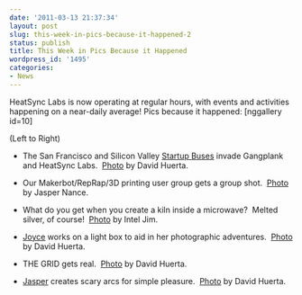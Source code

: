 ```yaml
---
date: '2011-03-13 21:37:34'
layout: post
slug: this-week-in-pics-because-it-happened-2
status: publish
title: This Week in Pics Because it Happened
wordpress_id: '1495'
categories:
- News
---
```


HeatSync Labs is now operating at regular hours, with events and activities happening on a near-daily average! Pics because it happened:
[nggallery id=10]

(Left to Right)



	
  * The San Francisco and Silicon Valley [Startup Buses](http://www.startupbus.com/) invade Gangplank and HeatSync Labs.  [Photo](http://www.flickr.com/photos/25968780@N03/5513633662/in/set-72157626108522533/) by David Huerta.

	
  * Our Makerbot/RepRap/3D printing user group gets a group shot.  [Photo](http://www.flickr.com/photos/nebarnix/5518538081/) by Jasper Nance.

	
  * What do you get when you create a kiln inside a microwave?  Melted silver, of course!  [Photo](http://twitpic.com/480nbm) by Intel Jim.

	
  * [Joyce](http://twitter.com/joycetang) works on a light box to aid in her photographic adventures.  [Photo](http://www.flickr.com/photos/25968780@N03/5524986774/) by David Huerta.

	
  * THE GRID gets real.  [Photo](http://www.flickr.com/photos/25968780@N03/5524987128/in/photostream/) by David Huerta.

	
  * [Jasper](http://twitter.com/nebarnix) creates scary arcs for simple pleasure.  [Photo](http://www.flickr.com/photos/25968780@N03/5524987422/in/photostream/) by David Huerta.


